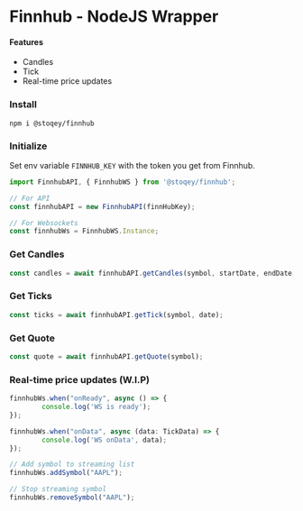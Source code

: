 # Finnhub - NodeJS Wrapper

#### Features

- Candles
- Tick
- Real-time price updates

### Install
```
npm i @stoqey/finnhub
```

### Initialize
Set env variable `FINNHUB_KEY` with the token you get from Finnhub.

```ts
import FinnhubAPI, { FinnhubWS } from '@stoqey/finnhub';

// For API
const finnhubAPI = new FinnhubAPI(finnHubKey);

// For Websockets
const finnhubWs = FinnhubWS.Instance;
```

### Get Candles
```ts
const candles = await finnhubAPI.getCandles(symbol, startDate, endDate, '1');
```

### Get Ticks
```ts
const ticks = await finnhubAPI.getTick(symbol, date);
```

### Get Quote
```ts
const quote = await finnhubAPI.getQuote(symbol);
```

### Real-time price updates (W.I.P)
```ts
finnhubWs.when("onReady", async () => {
        console.log('WS is ready');
});

finnhubWs.when("onData", async (data: TickData) => {
        console.log('WS onData', data);
});

// Add symbol to streaming list
finnhubWs.addSymbol("AAPL");

// Stop streaming symbol
finnhubWs.removeSymbol("AAPL");

```
